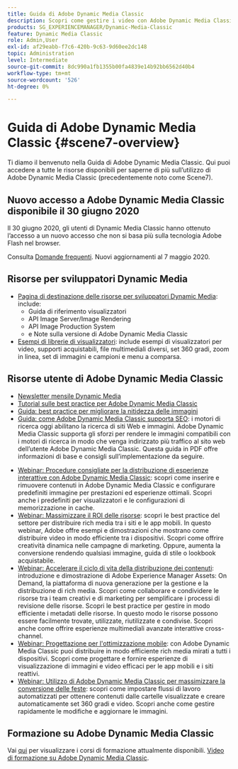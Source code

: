 ```yaml
---
title: Guida di Adobe Dynamic Media Classic
description: Scopri come gestire i video con Adobe Dynamic Media Classic, i menu a comparsa e altro ancora con la documentazione di AEM Cloud Services.
products: SG_EXPERIENCEMANAGER/Dynamic-Media-Classic
feature: Dynamic Media Classic
role: Admin,User
exl-id: af29eabb-f7c6-420b-9c63-9d60ee2dc148
topic: Administration
level: Intermediate
source-git-commit: 8dc990a1fb1355b00fa4839e14b92bb6562d40b4
workflow-type: tm+mt
source-wordcount: '526'
ht-degree: 0%

---
```


# Guida di Adobe Dynamic Media Classic {#scene7-overview}

Ti diamo il benvenuto nella Guida di Adobe Dynamic Media Classic. Qui puoi accedere a tutte le risorse disponibili per saperne di più sull’utilizzo di Adobe Dynamic Media Classic (precedentemente noto come Scene7).

## Nuovo accesso a Adobe Dynamic Media Classic disponibile il 30 giugno 2020

Il 30 giugno 2020, gli utenti di Dynamic Media Classic hanno ottenuto l’accesso a un nuovo accesso che non si basa più sulla tecnologia Adobe Flash nel browser.

Consulta [Domande frequenti](new-ui-2020.md). Nuovi aggiornamenti al 7 maggio 2020.

## Risorse per sviluppatori Dynamic Media

* [Pagina di destinazione delle risorse per sviluppatori Dynamic Media](https://experienceleague.adobe.com/en/docs/dynamic-media-developer-resources): include:
   * Guida di riferimento visualizzatori
   * API Image Server/Image Rendering
   * API Image Production System
   * e Note sulla versione di Adobe Dynamic Media Classic
* [Esempi di librerie di visualizzatori](https://landing.adobe.com/en/na/dynamic-media/ctir-2755/live-demos.html): include esempi di visualizzatori per video, supporti acquistabili, file multimediali diversi, set 360 gradi, zoom in linea, set di immagini e campioni e menu a comparsa.

## Risorse utente di Adobe Dynamic Media Classic

* [Newsletter mensile Dynamic Media](dynamic-media-newsletter.md)
* [Tutorial sulle best practice per Adobe Dynamic Media Classic](https://experienceleague.adobe.com/en/docs/experience-manager-learn/dynamic-media-classic-tutorial/overview)
* [Guida: best practice per migliorare la nitidezza delle immagini](/help/using/assets/s7_sharpening_images.pdf)
* [Guida: come Adobe Dynamic Media Classic supporta SEO](/help/using/assets/s7_seo.pdf): i motori di ricerca oggi abilitano la ricerca di siti Web e immagini. Adobe Dynamic Media Classic supporta gli sforzi per rendere le immagini compatibili con i motori di ricerca in modo che venga indirizzato più traffico al sito web dell’utente Adobe Dynamic Media Classic. Questa guida in PDF offre informazioni di base e consigli sull’implementazione da seguire.
<!-- * [Webinar: Best Practices for Responsive Design](http://offers.adobe.com/en/na/marketing/landings/_40458_responsive_design_live_on_demand_webinar.html): Learn practical tips on how to improve your mobile strategy. See real-world examples of responsive design in action. Create one primary asset that works across multiple devices and increase mobile performance by dynamically changing the resolution of images or the orientation of images for portrait or landscape displays. Learn how to also dynamically crop, scale, or resize images. -->
* [Webinar: Procedure consigliate per la distribuzione di esperienze interattive con Adobe Dynamic Media Classic](https://seminars.adobeconnect.com/p7wb8ej3u6d/): scopri come inserire e rimuovere contenuti in Adobe Dynamic Media Classic e configurare predefiniti immagine per prestazioni ed esperienze ottimali. Scopri anche i predefiniti per visualizzatori e le configurazioni di memorizzazione in cache.
* [Webinar: Massimizzare il ROI delle risorse](https://adobecustomersuccess.adobeconnect.com/p5ar3hfrrec/?launcher=false&fcsContent=true&pbMode=normal&proto=true): scopri le best practice del settore per distribuire rich media tra i siti e le app mobili. In questo webinar, Adobe offre esempi e dimostrazioni che mostrano come distribuire video in modo efficiente tra i dispositivi. Scopri come offrire creatività dinamica nelle campagne di marketing. Oppure, aumenta la conversione rendendo qualsiasi immagine, guida di stile o lookbook acquistabile.
* [Webinar: Accelerare il ciclo di vita della distribuzione dei contenuti](https://adobecustomersuccess.adobeconnect.com/p88ducm9pqv/): introduzione e dimostrazione di Adobe Experience Manager Assets: On Demand, la piattaforma di nuova generazione per la gestione e la distribuzione di rich media. Scopri come collaborare e condividere le risorse tra i team creativi e di marketing per semplificare i processi di revisione delle risorse. Scopri le best practice per gestire in modo efficiente i metadati delle risorse. In questo modo le risorse possono essere facilmente trovate, utilizzate, riutilizzate e condivise. Scopri anche come offrire esperienze multimediali avanzate interattive cross-channel.
* [Webinar: Progettazione per l&#39;ottimizzazione mobile](https://adobecustomersuccess.adobeconnect.com/p6oqd3wydif/?launcher=false&fcsContent=true&pbMode=normal&proto=true): con Adobe Dynamic Media Classic puoi distribuire in modo efficiente rich media mirati a tutti i dispositivi. Scopri come progettare e fornire esperienze di visualizzazione di immagini e video efficaci per le app mobili e i siti reattivi.
* [Webinar: Utilizzo di Adobe Dynamic Media Classic per massimizzare la conversione delle feste](https://adobecustomersuccess.adobeconnect.com/p32n1yr85c9/?proto=true): scopri come impostare flussi di lavoro automatizzati per ottenere contenuti dalle cartelle visualizzate e creare automaticamente set 360 gradi e video. Scopri anche come gestire rapidamente le modifiche e aggiornare le immagini.

## Formazione su Adobe Dynamic Media Classic

Vai [qui](https://learning.adobe.com/catalog.html#product=adobe-scene7) per visualizzare i corsi di formazione attualmente disponibili.
[Video di formazione su Adobe Dynamic Media Classic](/help/using/training-videos.md).
